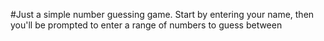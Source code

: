 #Just a simple number guessing game. Start by entering your name, then you'll be prompted to enter a range of numbers to guess between
